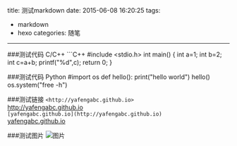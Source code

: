 title: 测试markdown
date: 2015-06-08 16:20:25
tags: 
- markdown
- hexo
categories: 随笔
---
###测试代码 C/C++ ```C++
	#include <stdio.h>
	int main()
	{
		int a=1;
		int b=2;
		int c=a+b;
		printf("%d",c);
		return 0;
	}
	
###测试代码 Python
	#import os
	def hello():
		print("hello world")
	hello()
	os.system("free -h")
	
###测试链接
`<http://yafengabc.github.io>`  
<http://yafengabc.github.io>  
`[yafengabc.github.io](http://yafengabc.github.io)`  
[yafengabc.github.io](http://yafengabc.github.io)   

###测试图片
![图片](/image/test-md/arch-linux-logo.png)



